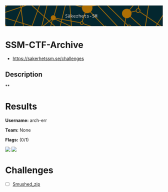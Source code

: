 ![logo](assets/logo.png)

# SSM-CTF-Archive
- https://sakerhetssm.se/challenges

## Description
**


# Results
**Username:** arch-err

**Team:** None


**Flags:** (0/1)

![ ](assets/scoreboard.png)
![ ](assets/team-score.png)


# Challenges
- [ ] [Smushed_zip](challenges/Smushed_zip)
